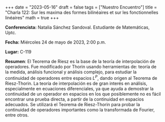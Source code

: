 +++
date  = "2023-05-16"
draft = false
tags  = ["Nuestro Encuentro"]
title = "Charla 122: Sur les maxima des formes bilinéaires et sur les fonctionnelles linéaires"
math  = true
+++

**Conferencista:** Natalia Sánchez Sandoval. Estudiante de Matemáticas, Uptc.

**Fecha:** Miércoles 24 de mayo de 2023, 2:00 p.m.

**Lugar:** C-119

**Resumen**: El Teorema de Riesz es la base de la teoría de interpolación de operadores. Fue modificado por Thorin usando herramientas de: teoría de la medida, análisis funcional y análisis complejo, para estudiar la continuidad de operadores entre espacios $L^P$, dando origen al Teorema de Riesz-Thorin. La teoría de interpolación es de gran interés en análisis, especialmente en ecuaciones diferenciales, ya que ayuda a demostrar la continuidad de un operador en espacios en los que posiblemente no es fácil encontrar una prueba directa, a partir de la continuidad en espacios adecuados. Se utilizará el Teorema de Riesz-Thorin para probar la continuidad de operadores importantes como la transformada de Fourier, entre otros.


<!-- Una partición $\alpha= (\alpha_1, \alpha_2,\ldots,\alpha_s)$ de $n$, es una secuencia no creciente de números enteros positivos cuya suma da $n$. Dada una partición $\alpha$ de $n$, decimos que es una partición $t$-núcleo si ninguno de sus números de gancho es divisible por $t$, con $t$ un entero fijo mayor que $1$. En esta charla presentaremos el estudio realizado por Meher y Jindal, quienes publicaron un artículo con el título de esta charla. Allí exponen las particiones $t$-núcleo, sus propiedades y desarrollan una fórmula para estudiar las congruencias de dichas particiones. A partir de esa fórmula investigan la densidad aritmética, que la definen como la frecuencia límite de las particiones $t$-núcleo a medida que $n$ tiende a infinito. -->

